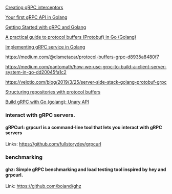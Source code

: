 [Creating gRPC interceptors](https://dev.to/davidsbond/golang-creating-grpc-interceptors-5el5)

[Your first gRPC API in Golang](https://medium.com/@tj.ruesch/your-first-grpc-api-in-golang-d277d684b84e)

[Getting Started with gRPC and Golang](https://medium.com/@tj.ruesch/getting-started-with-grpc-and-golang-45407211f04d)

[A practical guide to protocol buffers (Protobuf) in Go (Golang)](http://www.minaandrawos.com/2014/05/27/practical-guide-protocol-buffers-protobuf-go-golang/)

[Implementing gRPC service in Golang](https://toolbox.kurio.co.id/implementing-grpc-service-in-golang-afb9e05c0064)

https://medium.com/@dismetacar/protocol-buffers-grpc-d8935a8480f7

https://medium.com/pantomath/how-we-use-grpc-to-build-a-client-server-system-in-go-dd20045fa1c2

https://velotio.com/blog/2019/3/25/server-side-stack-golang-protobuf-grpc

[Structuring repositories with protocol buffers](https://dev.to/davidsbond/golang-structuring-repositories-with-protocol-buffers-3012)

[Build gRPC with Go (golang): Unary API](https://bangadam-dev.medium.com/build-grpc-with-go-golang-unary-api-df6c6a38c30a)


### interact with gRPC servers. 

#### gRPCurl: grpcurl is a command-line tool that lets you interact with gRPC servers

Links: https://github.com/fullstorydev/grpcurl

### benchmarking

#### ghz: Simple gRPC benchmarking and load testing tool inspired by hey and grpcurl.

Link: https://github.com/bojand/ghz

